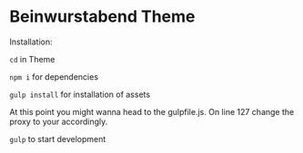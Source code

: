 # Beinwurstabend Theme

Installation:

`cd` in Theme

`npm i` for dependencies

`gulp install` for installation of assets

At this point you might wanna head to the gulpfile.js. On line 127 change the proxy to your 
accordingly.

`gulp` to start development